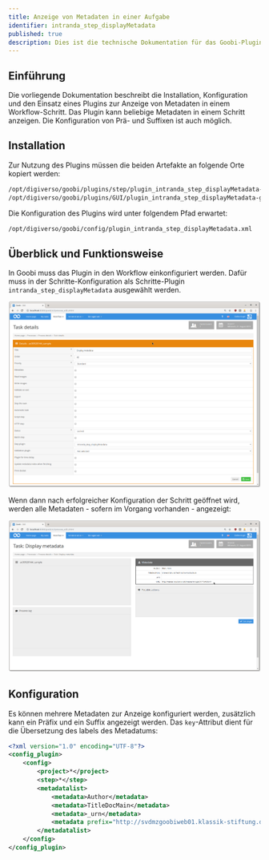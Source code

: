 ```yaml
---
title: Anzeige von Metadaten in einer Aufgabe
identifier: intranda_step_displayMetadata
published: true
description: Dies ist die technische Dokumentation für das Goobi-Plugin für die Anzeige von beliebigen Metadaten in einem Workflow-Aufgabe
---
```

## Einführung
Die vorliegende Dokumentation beschreibt die Installation, Konfiguration und den Einsatz eines Plugins zur Anzeige von Metadaten in einem Workflow-Schritt. Das Plugin kann beliebige Metadaten in einem Schritt anzeigen. Die Konfiguration von Prä- und Suffixen ist auch möglich.


## Installation 
Zur Nutzung des Plugins müssen die beiden Artefakte an folgende Orte kopiert werden:

```bash
/opt/digiverso/goobi/plugins/step/plugin_intranda_step_displayMetadata-base.jar
/opt/digiverso/goobi/plugins/GUI/plugin_intranda_step_displayMetadata-gui.jar
```

Die Konfiguration des Plugins wird unter folgendem Pfad erwartet:

```bash
/opt/digiverso/goobi/config/plugin_intranda_step_displayMetadata.xml
```


## Überblick und Funktionsweise
In Goobi muss das Plugin in den Workflow einkonfiguriert werden. Dafür muss in der Schritte-Konfiguration als Schritte-Plugin `intranda_step_displayMetadata` ausgewählt werden.

![Konfiguration des Schritts](screen1.png)

Wenn dann nach erfolgreicher Konfiguration der Schritt geöffnet wird, werden alle Metadaten - sofern im Vorgang vorhanden - angezeigt:

![Integriertes Plugin in der Nutzeroberfläche](screen2.png)


## Konfiguration
Es können mehrere Metadaten zur Anzeige konfiguriert werden, zusätzlich kann ein Präfix und ein Suffix angezeigt werden. Das `key`-Attribut dient für die Übersetzung des labels des Metadatums:

```xml
<?xml version="1.0" encoding="UTF-8"?>
<config_plugin>
    <config>
        <project>*</project>
        <step>*</step>
        <metadatalist>
            <metadata>Author</metadata>
            <metadata>TitleDocMain</metadata>
            <metadata>_urn</metadata>
            <metadata prefix="http://svdmzgoobiweb01.klassik-stiftung.de/viewer/image/" suffix="/1/" key="url">CatalogIDDigital</metadata>
        </metadatalist>
    </config>
</config_plugin>
```